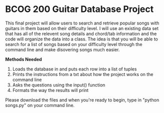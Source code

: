 # BCOG 200 Guitar Database Project

This final project will allow users to search and retrieve popular songs with guitars in them based on their difficulty level. I will use an existing data set that has all of the relevent song details and chord/tab information and the code will organize the data into a class. The idea is that you will be able to search for a list of songs based on your difficulty level through the command line and make disovering songs much easier.

**Methods Needed**
1. Loads the database in and puts each row into a list of tuples
2. Prints the instructions from a txt about how the project works on the command line
3. Asks the questions using the input() function
4. Formats the way the results will print

Please download the files and when you're ready to begin, type in "python songs.py" on your command line.
